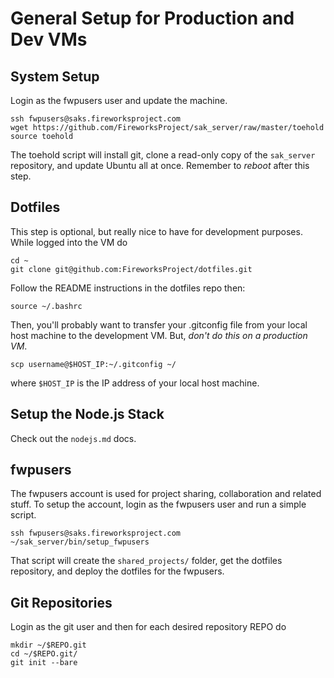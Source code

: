 General Setup for Production and Dev VMs
========================================

System Setup
------------
Login as the fwpusers user and update the machine.

    ssh fwpusers@saks.fireworksproject.com
    wget https://github.com/FireworksProject/sak_server/raw/master/toehold
    source toehold

The toehold script will install git, clone a read-only copy of the `sak_server`
repository, and update Ubuntu all at once. Remember to *reboot* after this
step.

Dotfiles
--------
This step is optional, but really nice to have for development purposes. While
logged into the VM do

    cd ~
    git clone git@github.com:FireworksProject/dotfiles.git

Follow the README instructions in the dotfiles repo then:

    source ~/.bashrc

Then, you'll probably want to transfer your .gitconfig file from your local
host machine to the development VM. But, *don't do this on a production VM*.

    scp username@$HOST_IP:~/.gitconfig ~/

where `$HOST_IP` is the IP address of your local host machine.

Setup the Node.js Stack
-----------------------
Check out the `nodejs.md` docs.

fwpusers
--------
The fwpusers account is used for project sharing, collaboration and related
stuff.  To setup the account, login as the fwpusers user and run a simple
script.

    ssh fwpusers@saks.fireworksproject.com
    ~/sak_server/bin/setup_fwpusers

That script will create the `shared_projects/` folder, get the dotfiles
repository, and deploy the dotfiles for the fwpusers.

Git Repositories
----------------
Login as the git user and then for each desired repository REPO do

    mkdir ~/$REPO.git
    cd ~/$REPO.git/
    git init --bare
